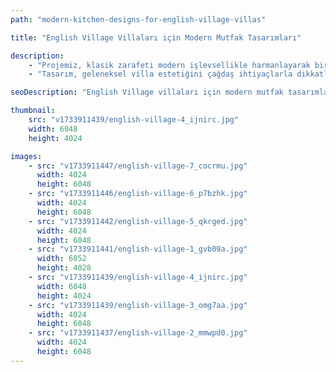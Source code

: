 ```yaml
---
path: "modern-kitchen-designs-for-english-village-villas"

title: "English Village Villaları için Modern Mutfak Tasarımları"

description:
    - "Projemiz, klasik zarafeti modern işlevsellikle harmanlayarak bir İngiliz villa mutfağını baştan yarattı. Zamansız çekiciliği pratik yeniliklerle birleştirerek, pişirme alanını evin kalbine dönüştüren sofistike bir tasarım oluşturduk. Ev sahipleri, çok yönlü bir yerleşim planı, premium malzemeler ve mutfak deneyimlerini zenginleştirmek için özel olarak tasarlanmış akıllı depolama çözümleriyle mutfaklarını yeniden hayal etmenin yeni bir yolunu keşfetti."
    - "Tasarım, geleneksel villa estetiğini çağdaş ihtiyaçlarla dikkatli bir şekilde dengeleyerek, mutfağın doğasında var olan karakterini korurken dönüşüm için ilham kaynağı oldu. Uzman ekibimiz, güzel tasarım ve pratik yaşamın mükemmel bir uyum içinde var olabileceğini kanıtlayan hem şık hem de verimli bir alan yarattı. Sonuç olarak, kişisel tarzı yansıtan ve modern mutfağın gereksinimlerini karşılayan etkileyici, işlevsel bir mutfak ortaya çıktı."

seoDescription: "English Village villaları için modern mutfak tasarımlarımızı keşfedin. Klasik zarafeti çağdaş işlevsellikle nasıl harmanladığımızı, premium malzemeler ve akıllı depolama çözümleriyle birlikte görün. Uzman tasarım ekibimizle villanızın mutfağını dönüştürün."

thumbnail:
    src: "v1733911439/english-village-4_ijnirc.jpg"
    width: 6048
    height: 4024

images:
    - src: "v1733911447/english-village-7_cocrmu.jpg"
      width: 4024
      height: 6048
    - src: "v1733911446/english-village-6_p7bzhk.jpg"
      width: 4024
      height: 6048
    - src: "v1733911442/english-village-5_qkrged.jpg"
      width: 4024
      height: 6048
    - src: "v1733911441/english-village-1_gvb09a.jpg"
      width: 6052
      height: 4028
    - src: "v1733911439/english-village-4_ijnirc.jpg"
      width: 6048
      height: 4024
    - src: "v1733911439/english-village-3_omg7aa.jpg"
      width: 4024
      height: 6048
    - src: "v1733911437/english-village-2_mmwpd0.jpg"
      width: 4024
      height: 6048
---
```

